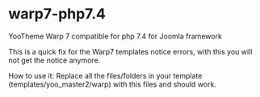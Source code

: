 # warp7-php7.4
YooTheme Warp 7 compatible for php 7.4 for Joomla framework

This is a quick fix for the Warp7 templates notice errors, with this you will not get the notice anymore.

How to use it: 
  Replace all the files/folders in your template (templates/yoo_master2/warp) with this files and should work.
